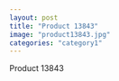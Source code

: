 ```yaml
---
layout: post
title: "Product 13843"
image: "product13843.jpg"
categories: "category1"
---
```

Product 13843

